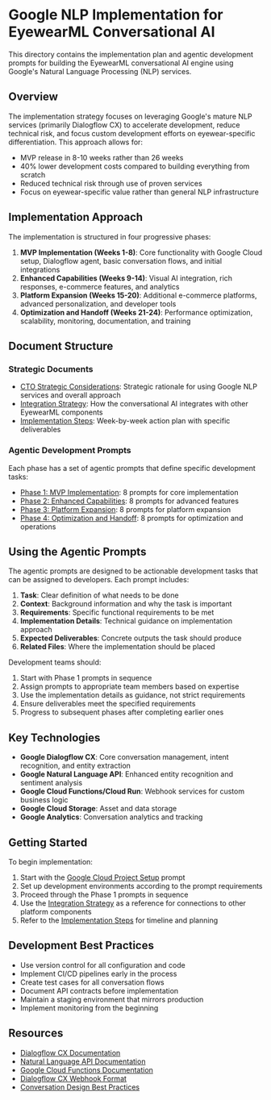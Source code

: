 # Google NLP Implementation for EyewearML Conversational AI

This directory contains the implementation plan and agentic development prompts for building the EyewearML conversational AI engine using Google's Natural Language Processing (NLP) services.

## Overview

The implementation strategy focuses on leveraging Google's mature NLP services (primarily Dialogflow CX) to accelerate development, reduce technical risk, and focus custom development efforts on eyewear-specific differentiation. This approach allows for:

- MVP release in 8-10 weeks rather than 26 weeks
- 40% lower development costs compared to building everything from scratch
- Reduced technical risk through use of proven services
- Focus on eyewear-specific value rather than general NLP infrastructure

## Implementation Approach

The implementation is structured in four progressive phases:

1. **MVP Implementation (Weeks 1-8)**: Core functionality with Google Cloud setup, Dialogflow agent, basic conversation flows, and initial integrations
2. **Enhanced Capabilities (Weeks 9-14)**: Visual AI integration, rich responses, e-commerce features, and analytics
3. **Platform Expansion (Weeks 15-20)**: Additional e-commerce platforms, advanced personalization, and developer tools
4. **Optimization and Handoff (Weeks 21-24)**: Performance optimization, scalability, monitoring, documentation, and training

## Document Structure

### Strategic Documents

- [CTO Strategic Considerations](../cto_strategic_considerations.md): Strategic rationale for using Google NLP services and overall approach
- [Integration Strategy](../integration_strategy.md): How the conversational AI integrates with other EyewearML components
- [Implementation Steps](../google_nlp_implementation_steps.md): Week-by-week action plan with specific deliverables

### Agentic Development Prompts

Each phase has a set of agentic prompts that define specific development tasks:

- [Phase 1: MVP Implementation](phase1_agentic_prompts.md): 8 prompts for core implementation
- [Phase 2: Enhanced Capabilities](phase2_agentic_prompts.md): 8 prompts for advanced features
- [Phase 3: Platform Expansion](phase3_agentic_prompts.md): 8 prompts for platform expansion
- [Phase 4: Optimization and Handoff](phase4_agentic_prompts.md): 8 prompts for optimization and operations

## Using the Agentic Prompts

The agentic prompts are designed to be actionable development tasks that can be assigned to developers. Each prompt includes:

1. **Task**: Clear definition of what needs to be done
2. **Context**: Background information and why the task is important
3. **Requirements**: Specific functional requirements to be met
4. **Implementation Details**: Technical guidance on implementation approach
5. **Expected Deliverables**: Concrete outputs the task should produce
6. **Related Files**: Where the implementation should be placed

Development teams should:

1. Start with Phase 1 prompts in sequence
2. Assign prompts to appropriate team members based on expertise
3. Use the implementation details as guidance, not strict requirements
4. Ensure deliverables meet the specified requirements
5. Progress to subsequent phases after completing earlier ones

## Key Technologies

- **Google Dialogflow CX**: Core conversation management, intent recognition, and entity extraction
- **Google Natural Language API**: Enhanced entity recognition and sentiment analysis
- **Google Cloud Functions/Cloud Run**: Webhook services for custom business logic
- **Google Cloud Storage**: Asset and data storage
- **Google Analytics**: Conversation analytics and tracking

## Getting Started

To begin implementation:

1. Start with the [Google Cloud Project Setup](phase1_agentic_prompts.md#prompt-1-google-cloud-project-setup) prompt
2. Set up development environments according to the prompt requirements
3. Proceed through the Phase 1 prompts in sequence
4. Use the [Integration Strategy](../integration_strategy.md) as a reference for connections to other platform components
5. Refer to the [Implementation Steps](../google_nlp_implementation_steps.md) for timeline and planning

## Development Best Practices

- Use version control for all configuration and code
- Implement CI/CD pipelines early in the process
- Create test cases for all conversation flows
- Document API contracts before implementation
- Maintain a staging environment that mirrors production
- Implement monitoring from the beginning

## Resources

- [Dialogflow CX Documentation](https://cloud.google.com/dialogflow/cx/docs)
- [Natural Language API Documentation](https://cloud.google.com/natural-language/docs)
- [Google Cloud Functions Documentation](https://cloud.google.com/functions/docs)
- [Dialogflow CX Webhook Format](https://cloud.google.com/dialogflow/cx/docs/concept/webhook)
- [Conversation Design Best Practices](https://designguidelines.withgoogle.com/conversation/conversation-design/what-is-conversation-design.html)
